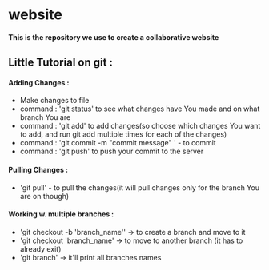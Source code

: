 # website

#### This is the repository we use to create a collaborative website

## Little Tutorial on git :

#### Adding Changes :

- Make changes to file
- command : 'git status' to see what changes have You made and on what branch You are
- command : 'git add' to add changes(so choose which changes You want to add, and run git add multiple times for each of the changes)
- command : 'git commit -m "commit message" ' - to commit
- command : 'git push' to push your commit to the server

#### Pulling Changes :

- 'git pull' - to pull the changes(it will pull changes only for the branch You are on though)

#### Working w. multiple branches :

- 'git checkout -b 'branch_name'' -> to create a branch and move to it
- 'git checkout 'branch_name' -> to move to another branch (it has to already exit)
- 'git branch' -> it'll print all branches names
